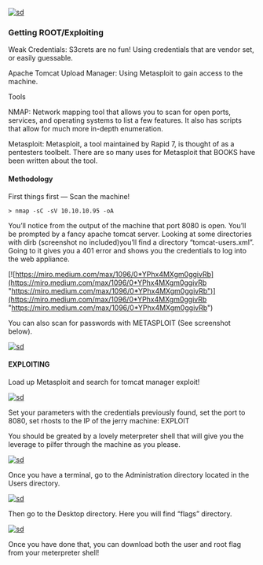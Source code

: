 [![sd](https://miro.medium.com/max/527/0*60Coa2PkVezUtKGU.png "sd")](dsd "sd")
### Getting ROOT/Exploiting

Weak Credentials: S3crets are no fun! Using credentials that are vendor set, or easily guessable.

Apache Tomcat Upload Manager: Using Metasploit to gain access to the machine.

Tools

NMAP: Network mapping tool that allows you to scan for open ports, services, and operating systems to list a few features. It also has scripts that allow for much more in-depth enumeration.

Metasploit: Metasploit, a tool maintained by Rapid 7, is thought of as a pentesters toolbelt. There are so many uses for Metasploit that BOOKS have been written about the tool.

#### Methodology

First things first — Scan the machine!

    > nmap -sC -sV 10.10.10.95 -oA

You’ll notice from the output of the machine that port 8080 is open. You’ll be prompted by a fancy apache tomcat server. Looking at some directories with dirb (screenshot no included)you’ll find a directory “tomcat-users.xml”. Going to it gives you a 401 error and shows you the credentials to log into the web appliance.

[![https://miro.medium.com/max/1096/0*YPhx4MXgm0ggivRb](https://miro.medium.com/max/1096/0*YPhx4MXgm0ggivRb "https://miro.medium.com/max/1096/0*YPhx4MXgm0ggivRb")](https://miro.medium.com/max/1096/0*YPhx4MXgm0ggivRb "https://miro.medium.com/max/1096/0*YPhx4MXgm0ggivRb")

You can also scan for passwords with METASPLOIT (See screenshot below).

[![sd](https://miro.medium.com/max/582/0*7WGP3ggnuxG_jEAl "sd")](dsd "sd")

#### EXPLOITING

Load up Metasploit and search for tomcat manager exploit!

[![sd](https://miro.medium.com/max/593/0*xvhD4q1hbI0_J-S9 "sd")](dsd "sd")

Set your parameters with the credentials previously found, set the port to 8080, set rhosts to the IP of the jerry machine: EXPLOIT

You should be greated by a lovely meterpreter shell that will give you the leverage to pilfer through the machine as you please.

[![sd](https://miro.medium.com/max/938/0*AONXoUAV1oRtBx_9 "sd")](dsd "sd")

Once you have a terminal, go to the Administration directory located in the Users directory.

[![sd](https://miro.medium.com/max/741/0*pDIjF3KYPIV8qw1w "sd")](dsd "sd")

Then go to the Desktop directory. Here you will find “flags” directory.

[![sd](https://miro.medium.com/max/1600/0*ZZYSG5msLjUSn_rh "sd")](dsd "sd")

Once you have done that, you can download both the user and root flag from your meterpreter shell!
